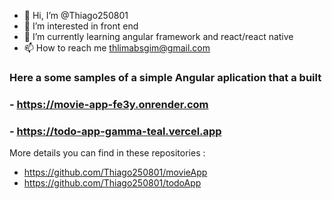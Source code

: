 - 👋 Hi, I’m @Thiago250801
- 👀 I’m interested in front end
- 🌱 I’m currently learning angular framework and react/react native
- 📫 How to reach me thlimabsgim@gmail.com


### Here a some samples of a simple Angular aplication that a built
### - https://movie-app-fe3y.onrender.com

### - https://todo-app-gamma-teal.vercel.app

More details you can find in these repositories : 
- https://github.com/Thiago250801/movieApp
- https://github.com/Thiago250801/todoApp
<!---
Thiago250801/Thiago250801 is a ✨ special ✨ repository because its `README.md` (this file) appears on your GitHub profile.
You can click the Preview link to take a look at your changes.
--->
